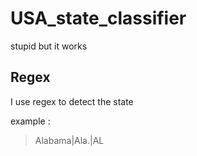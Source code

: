 # USA_state_classifier
stupid but it works
## Regex
I use regex to detect the state

example :
> Alabama|Ala\.|AL
